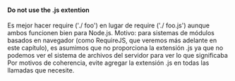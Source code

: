 #### Do not use the .js extention

Es mejor hacer require ('./ foo') en lugar de require ('./ foo.js') aunque ambos funcionen bien para Node.js.
Motivo: para sistemas de módulos basados ​​en navegador (como RequireJS, que veremos más adelante en este capítulo), es
asumimos que no proporciona la extensión .js ya que no podemos ver el sistema de archivos del servidor para ver lo que
significaba Por motivos de coherencia, evite agregar la extensión .js en todas las llamadas que necesite.